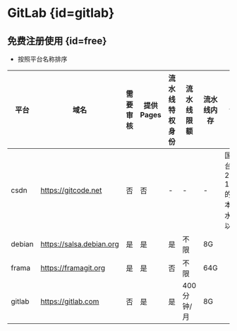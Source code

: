 # GitLab {id=gitlab}

## 免费注册使用 {id=free}

- 按照平台名称排序

| 平台     | 域名                       | 需要审核 | 提供 Pages | 流水线特权身份 | 流水线限额    | 流水线内存 | 说明                          |
|--------|--------------------------|------|----------|---------|----------|-------|-----------------------------|
| csdn   | https://gitcode.net      | 否    | 否        | -       | -        | -     | 国内平台，2020-12-22 的版本，流水线难以申请 |
| debian | https://salsa.debian.org | 是    | 是        | 是       | 不限       | 8G    |                             |
| frama  | https://framagit.org     | 是    | 是        | 否       | 不限       | 64G   |                             |
| gitlab | https://gitlab.com       | 否    | 是        | 是       | 400 分钟/月 | 8G    |                             |
